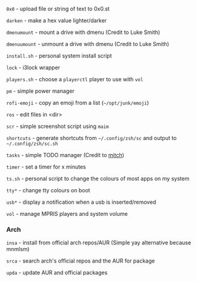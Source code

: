 `0x0` - upload file or string of text to 0x0.st

`darken` - make a hex value lighter/darker

`dmenumount` - mount a drive with dmenu (Credit to Luke Smith)

`dmenuumount` - unmount a drive with dmenu (Credit to Luke Smith)

`install.sh` - personal system install script

`lock` - i3lock wrapper

`players.sh` - choose a `playerctl` player to use with `vol`

`pm` - simple power manager

`rofi-emoji` - copy an emoji from a list (`~/opt/junk/emoji`)

`ros` - edit files in \<dir>

`scr` - simple screenshot script using `maim`

`shortcuts` - generate shortcuts from `~/.config/zsh/sc` and output to `~/.config/zsh/sc.sh`

`tasks` - simple TODO manager (Credit to [mitch](http://github.com/mitchweaver/bin))

`timer` - set a timer for x minutes

`ts.sh` - personal script to change the colours of most apps on my system

`tty*` - change tty colours on boot

`usb*` - display a notification when a usb is inserted/removed

`vol` - manage MPRIS players and system volume

### Arch

`insa` - install from official arch repos/AUR (Simple yay alternative because mnmlsm)

`srca` - search arch's official repos and the AUR for package

`upda` - update AUR and official packages
